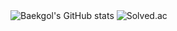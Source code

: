 <img src="https://github-readme-stats.vercel.app/api?username=Baekgol&show_icons=true&theme=gruvbox" alt="Baekgol's GitHub stats" />

<img src="http://mazassumnida.wtf/api/v2/generate_badge?boj=changu18" alt="Solved.ac" />
